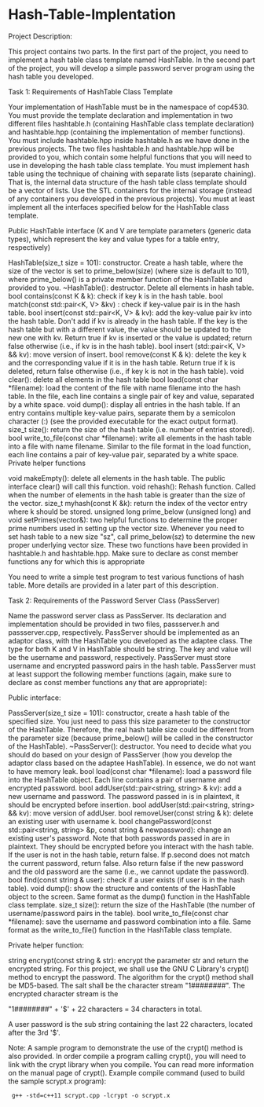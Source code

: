 # Hash-Table-Implentation

Project Description:

This project contains two parts. In the first part of the project, you need to implement a hash table class template named HashTable. In the second part of the project, you will develop a simple password server program using the hash table you developed.

Task 1: Requirements of HashTable Class Template

Your implementation of HashTable must be in the namespace of cop4530.
You must provide the template declaration and implementation in two different files hashtable.h (containing HashTable class template declaration) and hashtable.hpp (containing the implementation of member functions). You must include hashtable.hpp inside hashtable.h as we have done in the previous projects. The two files hashtable.h and hashtable.hpp will be provided to you, which contain some helpful functions that you will need to use in developing the hash table class template.
You must implement hash table using the technique of chaining with separate lists (separate chaining). That is, the internal data structure of the hash table class template should be a vector of lists. Use the STL containers for the internal storage (instead of any containers you developed in the previous projects).
You must at least implement all the interfaces specified below for the HashTable class template.

Public HashTable interface (K and V are template parameters (generic data types), which represent the key and value types for a table entry, respectively)

HashTable(size_t size = 101): constructor. Create a hash table, where the size of the vector is set to prime_below(size) (where size is default  to 101), where prime_below() is a private member function of the HashTable and provided to you.
~HashTable(): destructor. Delete all elements in hash table.
bool contains(const K & k): check if key k is in the hash table.
bool match(const std::pair<K, V> &kv) : check if key-value pair is in the hash table.
bool insert(const std::pair<K, V> & kv): add  the key-value pair kv into the hash table. Don't add if kv is already in the hash table. If the key is the hash table but with a different value, the value should be updated to the new one with kv. Return true if kv is inserted or the value is updated; return false otherwise (i.e., if kv is in the hash table).
bool insert (std::pair<K,  V> && kv): move version of insert.
bool remove(const K & k): delete the key k and the corresponding value if it is in the hash table. Return true if k is deleted, return false otherwise (i.e., if key k is not in the hash table).
void clear(): delete all elements in the hash table
bool load(const char *filename): load the content of the file with name filename into the hash table. In the file, each line contains a single pair of key and value, separated by a white space.
void dump(): display all entries in the hash table. If an entry contains multiple key-value pairs, separate them by a semicolon character (:) (see the provided executable for the exact output format).
size_t size(): return the size of the hash table (i.e. number of entries stored).
bool write_to_file(const char *filename): write all elements in the hash table into a file with name filename. Similar to the file format in the load function, each line contains a pair of key-value pair, separated by a white space.
Private helper functions

void makeEmpty(): delete all elements in the hash table. The public interface clear() will call this function.
void rehash(): Rehash function. Called when the number of elements in the hash table is greater than the size of the vector.
size_t myhash(const K &k): return the index of the vector entry where k should be stored.
unsigned long prime_below (unsigned long) and void setPrimes(vector<unsigned long>&): two helpful functions to determine the proper prime numbers used in setting up the vector size. Whenever you need to set hash table to a new size "sz", call prime_below(sz) to determine the new proper underlying vector size. These two functions have been provided in hashtable.h and hashtable.hpp.
Make sure to declare as const member functions any for which this is appropriate

You need to write a simple test program to test various functions of hash table. More details are provided in a later part of this description.


Task 2: Requirements of the Password Server Class (PassServer)

Name the password server class as PassServer. Its declaration and implementation should be provided in two files, passserver.h and passserver.cpp, respectively.
PassServer should be implemented as an adaptor class, with the HashTable you developed as the adaptee class. The type for both K and V in HashTable should be string. The key and value will be the username and password, respectively.
PassServer must store username and encrypted password pairs in the hash table.
PassServer must at least support the following member functions (again, make sure to declare as const member functions any that are appropriate):

Public interface:
 
PassServer(size_t size = 101): constructor, create a hash table of the specified size. You just need to pass this size parameter to the constructor of the HashTable. Therefore, the real hash table size could be different from the parameter size (because prime_below() will be called in the constructor of the HashTable).
~PassServer(): destructor. You need to decide what you should do based on your design of PassServer (how you develop the adaptor class based on the adaptee HashTable). In essence, we do not want to have memory leak.
bool load(const char *filename): load a password file into the HashTable object. Each line contains a pair of username and encrypted password.
bool addUser(std::pair<string,  string> & kv): add a new username and password.  The password passed in is in plaintext, it should be encrypted before insertion.
bool addUser(std::pair<string, string> && kv): move version of addUser.
bool removeUser(const string & k): delete an existing user with username k.
bool changePassword(const std::pair<string, string> &p, const string & newpassword): change an existing user's password. Note that both passwords passed in are in plaintext. They should be encrypted before you interact with the hash table. If the user is not in the hash table, return false. If p.second does not match the current password, return false. Also return false if the new password and the old password are the same (i.e., we cannot update the password).
bool find(const string & user): check if a user exists (if user is in the hash table).
void dump(): show the structure and contents of the HashTable object to the screen. Same format as the dump() function in the HashTable class template.
size_t size(): return the size of the HashTable (the number of username/password pairs in the table).
bool write_to_file(const char *filename): save the username and password combination into a file. Same format as the write_to_file() function in the HashTable class template.

  Private helper function:
 
string encrypt(const string & str): encrypt the parameter str and return the encrypted string.
For this project, we shall use the GNU C Library's crypt() method to encrypt the password.  The algorithm for the crypt() method shall be MD5-based.  The salt shall be the character stream "$1$########".   The encrypted character stream is the

"$1$########" + '$' + 22 characters = 34 characters in total. 

A user password is the sub string containing the last 22 characters, located after the 3rd '$'. 

Note: A sample program to demonstrate the use of the crypt() method is also provided. In order compile a program calling crypt(), you will need to link with the crypt library when you compile. You can read more information on the manual page of crypt(). Example compile command (used to build the sample scrypt.x program):

     g++ -std=c++11 scrypt.cpp -lcrypt -o scrypt.x

